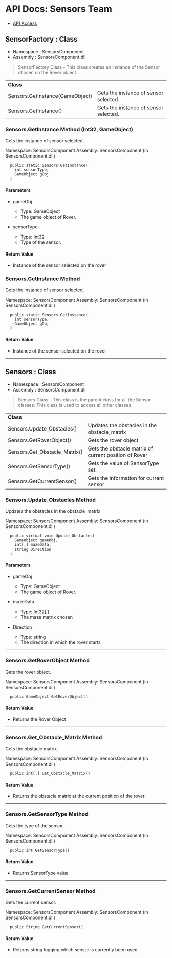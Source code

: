 # API Docs: Sensors Team

- [API Access](https://docs.google.com/document/d/1pZVMKACP_liasknJdSZ44ZHgd-G1dpZ5On7DsjcA6tY/edit)

## SensorFactory : Class

- Namespace	:	SensorsComponent
- Assembly 	:	SensorsComponent.dll

> SensorFactory Class - This class creates an instance of the Sensor chosen on the Rover object.

<table>
  <tr>
   <td><strong>Class</strong>
   </td>
   <td>
   </td>
  </tr>
  <tr>
   <td>Sensors.GetInstance(GameObject)
   </td>
   <td>Gets the instance of sensor selected.
   </td>
  </tr>
  <tr>
   <td>Sensors.GetInstance()
   </td>
   <td>Gets the instance of sensor selected.
   </td>
  </tr>
</table>

### Sensors.GetInstance Method (Int32, GameObject)

Gets the instance of sensor selected.

Namespace: SensorsComponent
Assembly: SensorsComponent (in SensorsComponent.dll)

``` 
  public static Sensors GetInstance(
    int sensorType,
    GameObject gObj
  )
```

#### Parameters

- gameObj
    - Type: GameObject
    - The game object of Rover.

- sensorType
    - Type: Int32
    - Type of the sensor.
    
#### Return Value
- Instance of the sensor selected on the rover
    
### Sensors.GetInstance Method 

Gets the instance of sensor selected.

Namespace: SensorsComponent
Assembly: SensorsComponent (in SensorsComponent.dll)

``` 
  public static Sensors GetInstance(
    int sensorType,
    GameObject gObj
  )
```

#### Return Value
- Instance of the sensor selected on the rover


___


## Sensors : Class

- Namespace	:	SensorsComponent
- Assembly 	:	SensorsComponent.dll

> Sensors Class - This class is the parent class for all the Sensor classes. This class is used to access all other classes.

<table>
  <tr>
   <td><strong>Class</strong>
   </td>
   <td>
   </td>
  </tr>
  <tr>
   <td>Sensors.Update_Obstacles()
   </td>
   <td>Updates the obstacles in the obstacle_matrix
   </td>
  </tr>
  <tr>
   <td>Sensors.GetRoverObject()
   </td>
   <td>Gets the rover object
   </td>
  </tr>
  <tr>
   <td>Sensors.Get_Obstacle_Matrix() 
   </td>
   <td>Gets the obstacle matrix of current position of Rover
   </td>
  </tr>
  <tr>
   <td>Sensors.GetSensorType() 
   </td>
   <td>Gets the value of SensorType set.
   </td>
  </tr>
  <tr>
   <td>Sensors.GetCurrentSensor() 
   </td>
   <td>Gets the information for current sensor
   </td>
  </tr>
</table>

### Sensors.Update_Obstacles Method 

Updates the obstacles in the obstacle_matrix

Namespace: SensorsComponent
Assembly: SensorsComponent (in SensorsComponent.dll)

``` 
  public virtual void Update_Obstacles(
    GameObject gameObj,
    int[,] mazeData,
    string Direction
  ) 
```

#### Parameters

- gameObj
    - Type: GameObject
    - The game object of Rover.

- mazeData
    - Type: Int32[,]
    - The maze matrix chosen

- Direction
    - Type: string
    - The direction in which the rover starts
    
***

### Sensors.GetRoverObject Method 

Gets the rover object.

Namespace: SensorsComponent
Assembly: SensorsComponent (in SensorsComponent.dll)

``` 
  public GameObject GetRoverObject()
```

#### Return Value
  - Returns the Rover Object

***

### Sensors.Get_Obstacle_Matrix Method 

Gets the obstacle matrix.

Namespace: SensorsComponent
Assembly: SensorsComponent (in SensorsComponent.dll)

``` 
  public int[,] Get_Obstacle_Matrix()
```

#### Return Value
  - Returns the obstacle matrix at the current position of the rover
  
***

### Sensors.GetSensorType Method 

Gets the type of the sensor.

Namespace: SensorsComponent
Assembly: SensorsComponent (in SensorsComponent.dll)

``` 
  public int GetSensorType()
```

#### Return Value
  - Returns SensorType value

***

### Sensors.GetCurrentSensor Method 

Gets the current sensor.

Namespace: SensorsComponent
Assembly: SensorsComponent (in SensorsComponent.dll)

``` 
  public String GetCurrentSensor()
```

#### Return Value
  - Returns string logging which sensor is currently been used
  
